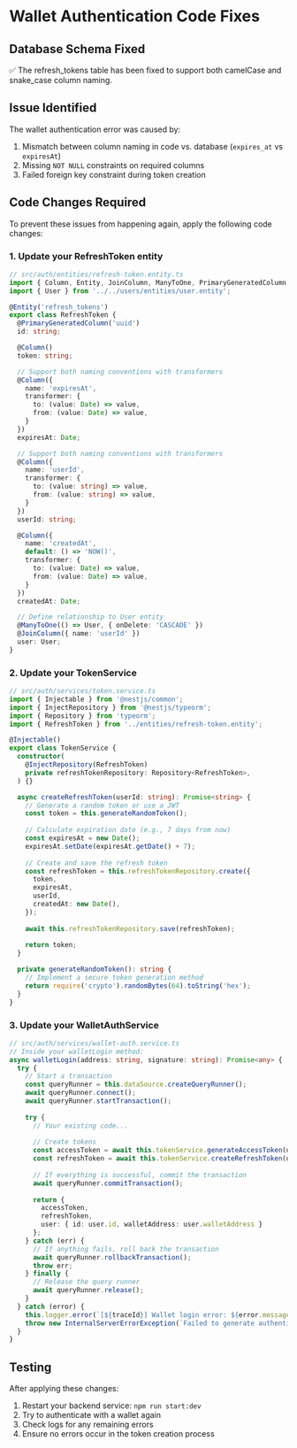 # Wallet Authentication Code Fixes

## Database Schema Fixed

✅ The refresh_tokens table has been fixed to support both camelCase and snake_case column naming.

## Issue Identified

The wallet authentication error was caused by:

1. Mismatch between column naming in code vs. database (`expires_at` vs `expiresAt`)
2. Missing `NOT NULL` constraints on required columns
3. Failed foreign key constraint during token creation

## Code Changes Required

To prevent these issues from happening again, apply the following code changes:

### 1. Update your RefreshToken entity

```typescript
// src/auth/entities/refresh-token.entity.ts
import { Column, Entity, JoinColumn, ManyToOne, PrimaryGeneratedColumn } from 'typeorm';
import { User } from '../../users/entities/user.entity';

@Entity('refresh_tokens')
export class RefreshToken {
  @PrimaryGeneratedColumn('uuid')
  id: string;

  @Column()
  token: string;

  // Support both naming conventions with transformers
  @Column({
    name: 'expiresAt',
    transformer: {
      to: (value: Date) => value,
      from: (value: Date) => value,
    }
  })
  expiresAt: Date;

  // Support both naming conventions with transformers
  @Column({
    name: 'userId',
    transformer: {
      to: (value: string) => value,
      from: (value: string) => value,
    }
  })
  userId: string;

  @Column({
    name: 'createdAt',
    default: () => 'NOW()',
    transformer: {
      to: (value: Date) => value,
      from: (value: Date) => value,
    }
  })
  createdAt: Date;

  // Define relationship to User entity
  @ManyToOne(() => User, { onDelete: 'CASCADE' })
  @JoinColumn({ name: 'userId' })
  user: User;
}
```

### 2. Update your TokenService

```typescript
// src/auth/services/token.service.ts
import { Injectable } from '@nestjs/common';
import { InjectRepository } from '@nestjs/typeorm';
import { Repository } from 'typeorm';
import { RefreshToken } from '../entities/refresh-token.entity';

@Injectable()
export class TokenService {
  constructor(
    @InjectRepository(RefreshToken)
    private refreshTokenRepository: Repository<RefreshToken>,
  ) {}

  async createRefreshToken(userId: string): Promise<string> {
    // Generate a random token or use a JWT
    const token = this.generateRandomToken();
    
    // Calculate expiration date (e.g., 7 days from now)
    const expiresAt = new Date();
    expiresAt.setDate(expiresAt.getDate() + 7);
    
    // Create and save the refresh token
    const refreshToken = this.refreshTokenRepository.create({
      token,
      expiresAt,
      userId,
      createdAt: new Date(),
    });
    
    await this.refreshTokenRepository.save(refreshToken);
    
    return token;
  }

  private generateRandomToken(): string {
    // Implement a secure token generation method
    return require('crypto').randomBytes(64).toString('hex');
  }
}
```

### 3. Update your WalletAuthService

```typescript
// src/auth/services/wallet-auth.service.ts
// Inside your walletLogin method:
async walletLogin(address: string, signature: string): Promise<any> {
  try {
    // Start a transaction
    const queryRunner = this.dataSource.createQueryRunner();
    await queryRunner.connect();
    await queryRunner.startTransaction();
    
    try {
      // Your existing code...
      
      // Create tokens
      const accessToken = await this.tokenService.generateAccessToken(user.id);
      const refreshToken = await this.tokenService.createRefreshToken(user.id);
      
      // If everything is successful, commit the transaction
      await queryRunner.commitTransaction();
      
      return {
        accessToken,
        refreshToken,
        user: { id: user.id, walletAddress: user.walletAddress }
      };
    } catch (err) {
      // If anything fails, roll back the transaction
      await queryRunner.rollbackTransaction();
      throw err;
    } finally {
      // Release the query runner
      await queryRunner.release();
    }
  } catch (error) {
    this.logger.error(`[${traceId}] Wallet login error: ${error.message}`);
    throw new InternalServerErrorException(`Failed to generate authentication tokens: ${error.message}`);
  }
}
```

## Testing

After applying these changes:

1. Restart your backend service: `npm run start:dev`
2. Try to authenticate with a wallet again
3. Check logs for any remaining errors
4. Ensure no errors occur in the token creation process

